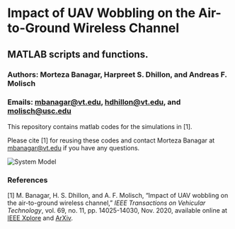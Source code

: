 # Impact of UAV Wobbling on the Air-to-Ground Wireless Channel

## MATLAB scripts and functions.

### Authors: Morteza Banagar, Harpreet S. Dhillon, and Andreas F. Molisch

### Emails: mbanagar@vt.edu, hdhillon@vt.edu, and molisch@usc.edu

This repository contains matlab codes for the simulations in [1].

Please cite [1] for reusing these codes and contact Morteza Banagar at mbanagar@vt.edu if you have any questions.


![System Model](https://github.com/stochastic-geometry/Wobbling-Drones/blob/master/SystemModel.JPG)

### References

[1] M. Banagar, H. S. Dhillon, and A. F. Molisch, “Impact of UAV wobbling on the air-to-ground wireless channel,” <i>IEEE Transactions on Vehicular Technology</i>, vol. 69, no. 11, pp. 14025-14030, Nov. 2020, available online at [IEEE Xplore](https://ieeexplore.ieee.org/abstract/document/9206092) and [ArXiv](https://arxiv.org/abs/2004.02771).
